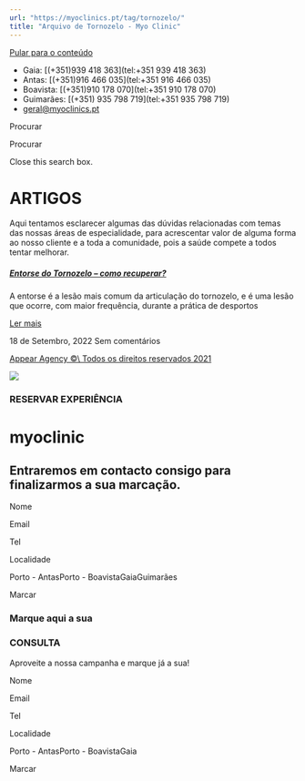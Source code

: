 ```yaml
---
url: "https://myoclinics.pt/tag/tornozelo/"
title: "Arquivo de Tornozelo - Myo Clinic"
---
```


[Pular para o conteúdo](https://myoclinics.pt/tag/tornozelo/#content)

- Gaia: [(+351)939 418 363](tel:+351 939 418 363)
- Antas: [(+351)916 466 035](tel:+351 916 466 035)
- Boavista: [(+351)910 178 070](tel:+351 910 178 070)
- Guimarães: [(+351) 935 798 719](tel:+351  935 798 719)
- [geral@myoclinics.pt](mailto:geral@myoclinics.pt)

Procurar

Procurar

Close this search box.

# ARTIGOS

Aqui tentamos esclarecer algumas das dúvidas relacionadas com temas das nossas áreas de especialidade, para acrescentar valor de alguma forma ao nosso cliente e a toda a comunidade, pois a saúde compete a todos tentar melhorar.

##### [Entorse do Tornozelo – como recuperar?](https://myoclinics.pt/entorse-do-tornozelo-como-recuperar/)

A entorse é a lesão mais comum da articulação do tornozelo, e é uma lesão que ocorre, com maior frequência, durante a prática de desportos

[Ler mais](https://myoclinics.pt/entorse-do-tornozelo-como-recuperar/)

18 de Setembro, 2022
Sem comentários

[Appear Agency ©\\
Todos os direitos reservados 2021](http://www.appearagency.pt/)

![](https://myoclinics.pt/wp-content/uploads/2019/11/logo-exerciciocomsaude2_270x.png)

### RESERVAR EXPERIÊNCIA

# myoclinic

## Entraremos em contacto consigo para finalizarmos a sua marcação.

Nome

Email

Tel

Localidade

Porto - AntasPorto - BoavistaGaiaGuimarães

Marcar

### Marque aqui a sua

### CONSULTA

Aproveite a nossa campanha e marque já a sua!

Nome

Email

Tel

Localidade

Porto - AntasPorto - BoavistaGaia

Marcar